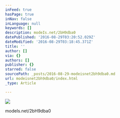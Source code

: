 ```yaml
---
inFeed: true
hasPage: true
inNav: false
inLanguage: null
keywords: []
description: modeIs.net/2bH9dba0
datePublished: '2016-08-29T03:20:52.029Z'
dateModified: '2016-08-29T03:18:45.371Z'
title: ''
author: []
via: {}
authors: []
publisher: {}
starred: false
sourcePath: _posts/2016-08-29-modeisnet2bh9dba0.md
url: modeisnet2bh9dba0/index.html
_type: Article

---
```

![](https://the-grid-user-content.s3-us-west-2.amazonaws.com/519a05f5-5811-49f8-b19f-8c32412108fb.jpg)

modeIs.net/2bH9dba0
